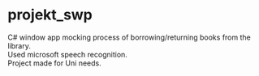 # projekt_swp
C# window app mocking process of borrowing/returning books from the library.
</br >Used microsoft speech recognition.
</br >Project made for Uni needs.
